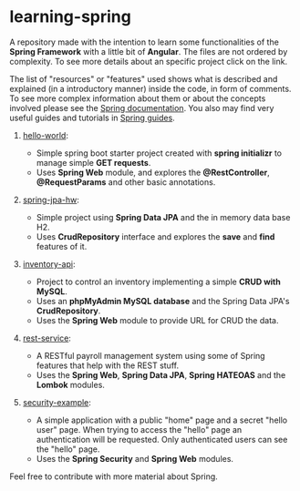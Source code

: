 # learning-spring
A repository made with the intention to learn some functionalities of the **Spring Framework** with a little bit of **Angular**. The files are not ordered by complexity. To see more details about an specific project click on the link. 

The list of "resources" or "features" used shows what is described and explained (in a introductory manner) inside the code, in form of comments. To see more complex information about them or about the concepts involved please see the [Spring documentation](https://spring.io/docs). You also may find very useful guides and tutorials in [Spring guides](http://spring.io/guides).

1. [hello-world](https://github.com/JeanCHilger/learning-spring/tree/master/hello-world):
    * Simple spring boot starter project created with **spring initializr** to manage simple **GET requests**.
    * Uses **Spring Web** module, and explores the **@RestController**, **@RequestParams** and other basic annotations.

1. [spring-jpa-hw](https://github.com/JeanCHilger/learning-spring/tree/master/spring-jpa-hw):
   * Simple project using **Spring Data JPA** and the in memory data base H2.
   * Uses **CrudRepository** interface and explores the **save** and **find** features of it.
   
1. [inventory-api](https://github.com/JeanCHilger/learning-spring/tree/master/invetory-api):
   * Project to control an inventory implementing a simple **CRUD with MySQL**.
   * Uses an **phpMyAdmin MySQL database** and the Spring Data JPA's **CrudRepository**.
   * Uses the **Spring Web** module to provide URL for CRUD the data.
   
1. [rest-service](https://github.com/JeanCHilger/learning-spring/tree/master/rest-service):
   * A RESTful payroll management system using some of Spring features that help with the REST stuff.
   * Uses the **Spring Web**, **Spring Data JPA**, **Spring HATEOAS** and the **Lombok** modules.
   
1. [security-example](https://github.com/JeanCHilger/learning-spring/tree/master/security-example):
   * A simple application with a public "home" page and a secret "hello user" page. When trying to access the "hello" page an authentication will be requested. Only authenticated users can see the "hello" page.
   * Uses the **Spring Security** and **Spring Web** modules.

Feel free to contribute with more material about Spring.
